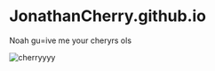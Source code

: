 # JonathanCherry.github.io
Noah
gu=ive me your cheryrs ols


![cherryyyy](https://i0.pickpik.com/photos/451/909/191/bing-cherries-ripe-red-fruit-preview.jpg)
